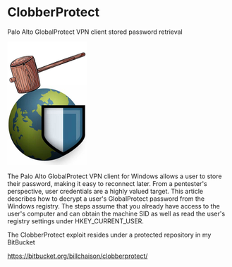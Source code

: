 # ClobberProtect
Palo Alto GlobalProtect VPN client stored password retrieval

![alt text](https://github.com/billchaison/ClobberProtect/blob/master/gpcs.png)

The Palo Alto GlobalProtect VPN client for Windows allows a user to store their password, making it easy to reconnect later.  From a pentester's perspective, user credentials are a highly valued target.  This article describes how to decrypt a user's GlobalProtect password from the Windows registry.  The steps assume that you already have access to the user's computer and can obtain the machine SID as well as read the user's registry settings under HKEY_CURRENT_USER.

The ClobberProtect exploit resides under a protected repository in my BitBucket

https://bitbucket.org/billchaison/clobberprotect/
